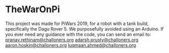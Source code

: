 # TheWarOnPi
This project was made for PiWars 2019, for a robot with a tank build, specifically the Dagu Rover 5.
We purposefully avoided using an Arduino.
If you ever need any guidance with the code, you can send an email to:
pranav.rethinam@challoners.org
adarsh.prusty@challoners.org
aaron.hoskin@challoners.org
luqmaan.ahmed@challoners.org
